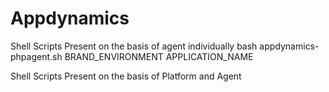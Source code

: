 # Appdynamics
Shell Scripts Present on the basis of agent individually
    bash appdynamics-phpagent.sh BRAND_ENVIRONMENT APPLICATION_NAME 

Shell Scripts Present on the basis of Platform and Agent
